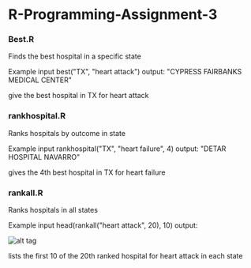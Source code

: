 # R-Programming-Assignment-3

### Best.R

Finds the best hospital in a specific state

Example input
best("TX", "heart attack")
output: "CYPRESS FAIRBANKS MEDICAL CENTER"

give the best hospital in TX for heart attack


### rankhospital.R

Ranks hospitals by outcome in state

Example input
rankhospital("TX", "heart failure", 4)
output: "DETAR HOSPITAL NAVARRO"

gives the 4th best hospital in TX for heart failure


### rankall.R

Ranks hospitals in all states

Example input
head(rankall("heart attack", 20), 10)
output: 

![alt tag](https://raw.githubusercontent.com/DanielMo123/R-Programming-Assignment-3/branch/path/to/img.png)

lists the first 10 of the 20th ranked hospital for heart attack in each state
